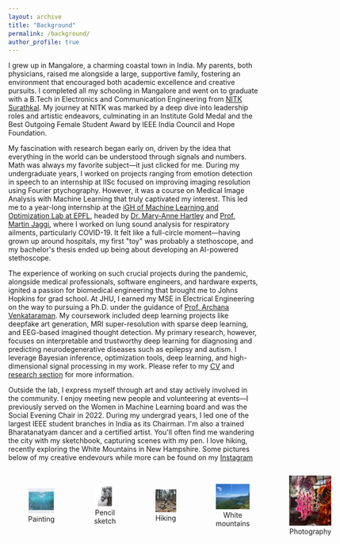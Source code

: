 ```yaml
---
layout: archive
title: "Background"
permalink: /background/
author_profile: true
---
```


I grew up in Mangalore, a charming coastal town in India. My parents, both physicians, raised me alongside a large, supportive family, fostering an environment that encouraged both academic excellence and creative pursuits. I completed all my schooling in Mangalore and went on to graduate with a B.Tech in Electronics and Communication Engineering from <a href="https://www.nitk.ac.in" target="_blank">NITK Surathkal</a>. My journey at NITK was marked by a deep dive into leadership roles and artistic endeavors, culminating in an Institute Gold Medal and the Best Outgoing Female Student Award by IEEE India Council and Hope Foundation.

My fascination with research began early on, driven by the idea that everything in the world can be understood through signals and numbers. Math was always my favorite subject—it just clicked for me. During my undergraduate years, I worked on projects ranging from emotion detection in speech to an internship at IISc focused on improving imaging resolution using Fourier ptychography. However, it was a course on Medical Image Analysis with Machine Learning that truly captivated my interest. This led me to a year-long internship at the <a href="https://www.epfl.ch/labs/mlo/igh-intelligent-global-health/" target="_blank">iGH of Machine Learning and Optimization Lab at EPFL</a>, headed by <a href="https://www.yale-light.org/" target="_blank">Dr. Mary-Anne Hartley</a> and <a href="https://people.epfl.ch/martin.jaggi" target="_blank">Prof. Martin Jaggi</a>, where I worked on lung sound analysis for respiratory ailments, particularly COVID-19. It felt like a full-circle moment—having grown up around hospitals, my first "toy" was probably a stethoscope, and my bachelor's thesis ended up being about developing an AI-powered stethoscope.

The experience of working on such crucial projects during the pandemic, alongside medical professionals, software engineers, and hardware experts, ignited a passion for biomedical engineering that brought me to Johns Hopkins for grad school. At JHU, I earned my MSE in Electrical Engineering on the way to pursuing a Ph.D. under the guidance of <a href="https://www.bu.edu/eng/profile/archana-venkataraman-ph-d/" target="_blank">Prof. Archana Venkataraman</a>. My coursework included deep learning projects like deepfake art generation, MRI super-resolution with sparse deep learning, and EEG-based imagined thought detection. My primary research, however, focuses on interpretable and trustworthy deep learning for diagnosing and predicting neurodegenerative diseases such as epilepsy and autism. I leverage Bayesian inference, optimization tools, deep learning, and high-dimensional signal processing in my work. Please refer to my <a href="https://deeksha-ms.github.io/files/CV_mshama_2024.pdf" target="_blank">CV</a> and <a href="https://deeksha-ms.github.io/research/" target="_blank">research section</a> for more information.

Outside the lab, I express myself through art and stay actively involved in the community. I enjoy meeting new people and volunteering at events—I previously served on the Women in Machine Learning board and was the Social Evening Chair in 2022. During my undergrad years, I led one of the largest IEEE student branches in India as its Chairman. I'm also a trained Bharatanatyam dancer and a certified artist. You'll often find me wandering the city with my sketchbook, capturing scenes with my pen. I love hiking, recently exploring the White Mountains in New Hampshire. Some pictures below of my creative endevours while more can be found on my <a href="https://www.instagram.com/dee_mystify?utm_source=ig_web_button_share_sheet&igshid=ZDNlZDc0MzIxNw==" target="_blank">Instagram</a>

<div style="display: flex; justify-content: space-between; align-items: center;">
    <figure style="text-align: center; width: 19%;">
        <img src="../files/sea.jpg" alt="Image 1" style="width: 100%;">
        <figcaption>Painting</figcaption>
    </figure>
    <figure style="text-align: center; width: 19%;">
        <img src="../files/horse.jpg" alt="Image 2" style="width: 100%;">
        <figcaption>Pencil sketch</figcaption>
    </figure>
    <figure style="text-align: center; width: 19%;">
        <img src="../files/hike.jpg" alt="Image 3" style="width: 100%;">
        <figcaption>Hiking</figcaption>
    </figure>
    <figure style="text-align: center; width: 19%;">
        <img src="../files/canon.jpg" alt="Image 4" style="width: 100%;">
        <figcaption>White mountains</figcaption>
    </figure>
    <figure style="text-align: center; width: 19%;">
        <img src="../files/goa.jpg" alt="Image 5" style="width: 100%;">
        <figcaption>Photography</figcaption>
    </figure>
</div>

